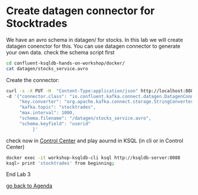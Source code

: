 # Create datagen connector for Stocktrades
We have an avro schema in datagen/ for stocks. In this lab we will create datagen conenctor for this. You can use datagen connector to generate your own data.
check the schema script first
```bash
cd confluent-ksqldb-hands-on-workshop/docker/
cat datagen/stocks_service.avro
```
Create the connector:
```bash
curl -s -X PUT -H  "Content-Type:application/json" http://localhost:8083/connectors/source-stocktrades/config \
-d '{"connector.class": "io.confluent.kafka.connect.datagen.DatagenConnector",
     "key.converter": "org.apache.kafka.connect.storage.StringConverter",
     "kafka.topic": "stocktrades",
     "max.interval": 1000,
     "schema.filename": "/datagen/stocks_service.avro",
     "schema.keyfield": "userid"
          }'
```          
check now in [Control Center](http://localhost:9021) and play aournd in KSQL (in cli or in Control Center)
```bash
docker exec -it workshop-ksqldb-cli ksql http://ksqldb-server:8088
ksql> print 'stocktrades' from beginning;
````

End Lab 3

[go back to Agenda](https://github.com/ora0600/confluent-ksqldb-hands-on-workshop/blob/master/README.md#hands-on-agenda-and-labs)

